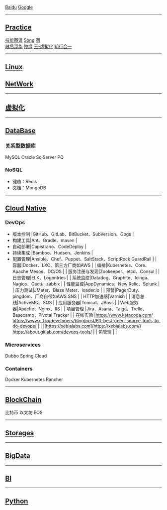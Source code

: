 [Baidu](http://www.baidu.com)
[Google](http://www.google.com) 

---

## [Practice](http://www.cnblogs.com/aftree/)

[技能图谱](https://github.com/TeamStuQ/skill-map) 
[Song](https://jimmysong.io)
[图](https://www.processon.com)  
[散尽浮华](https://www.cnblogs.com/kevingrace/)
[惨绿](https://www.cnblogs.com/clsn/)
[王-虚拟化](http://blog.51cto.com/wangchunhai)
[知行合一](https://blog.csdn.net/liumiaocn)

---

## [Linux](https://linux.lijun.in)  

## [NetWork](https://network.lijun.in)  

---

## [虚拟化](https://v.lijun.in)  

---

## [DataBase](https://db.lijun.in)  

### 关系型数据库

MySQL Oracle SqlServer PQ

### NoSQL
* 键值：Redis
* 文档：MongoDB

---

## [Cloud Native](https://cloudnative.lijun.in)  

### DevOps

* 版本控制 |GitHub、GitLab、BitBucket、SubVersion、Gogs       |
* 构建工具|Ant、Gradle、maven                                 |
* 自动部署|Capistrano、CodeDeploy                             |
* 持续集成 |Bamboo、Hudson、Jenkins                      |
* 配置管理|Ansible、Chef、Puppet、SaltStack、ScriptRock GuardRail |
| 容器|Docker、LXC、第三方厂商如AWS                           |
| 编排|Kubernetes、Core、Apache Mesos、DC/OS                  |
| 服务注册与发现|Zookeeper、etcd、Consul                      |
| 日志管理|ELK、Logentries                                    |
| 系统监控|Datadog、Graphite、Icinga、Nagios、Cacti、zabbix   |
| 性能监控|AppDynamics、New Relic、Splunk                     |
| 压力测试|JMeter、Blaze Meter、loader.io                     |
| 预警|PagerDuty、pingdom、厂商自带如AWS SNS                  |
| HTTP加速器|Varnish                                          |
| 消息总线|ActiveMQ、SQS                                      |
| 应用服务器|Tomcat、JBoss                                    |
| Web服务器|Apache、Nginx、IIS                                |
| 项目管理 |Jira、Asana、Taiga、Trello、Basecamp、Pivotal Tracker |
| 在线实验 |<https://www.katacoda.com/> <https://www.ctl.io/developers/blog/post/60-best-open-source-tools-to-do-devops/> |
|  |[https://xebialabs.com](https://xebialabs.com/) <https://about.gitlab.com/devops-tools/> |
| 包管理 | |

### Microservices

Dubbo
Spring Cloud

### Containers

Docker Kubernetes Rancher

---

## [BlockChain](https://blockchainc.lijun.in)

比特币
以太坊
EOS

---

## [Storages](https://s.lijun.in)  

---

## [BigData](https://bigdata.lijun.in)

---

## [BI](https://bi.lijun.in)

---

## [Python](https://python.lijun.in)
